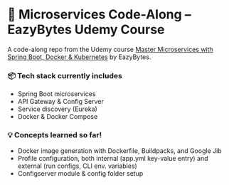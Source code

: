 # 🧩 Microservices Code-Along – EazyBytes Udemy Course

A code-along repo from the Udemy course [Master Microservices with Spring Boot, Docker & Kubernetes](https://www.udemy.com/course/master-microservices-with-spring-docker-kubernetes/) by EazyBytes.

### 📦 Tech stack currently includes
- Spring Boot microservices
- API Gateway & Config Server
- Service discovery (Eureka)
- Docker & Docker Compose

### 💡 Concepts learned so far!
- Docker image generation with Dockerfile, Buildpacks, and Google Jib
- Profile configuration, both internal (app.yml key-value entry) and external (run configs, CLI env. variables)
- Configserver module & config folder setup
